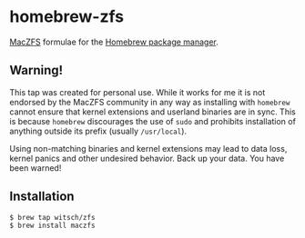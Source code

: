 homebrew-zfs
============

[MacZFS](http://maczfs.org/) formulae for the [Homebrew package manager](http://brew.sh).


Warning!
--------

This tap was created for personal use.  While it works for me it is
not endorsed by the MacZFS community in any way as installing with
`homebrew` cannot ensure that kernel extensions and userland binaries
are in sync.  This is because `homebrew` discourages the use of `sudo`
and prohibits installation of anything outside its prefix (usually
`/usr/local`).

Using non-matching binaries and kernel extensions may lead to data loss,
kernel panics and other undesired behavior.  Back up your data.  You
have been warned!


Installation
------------

```sh
$ brew tap witsch/zfs
$ brew install maczfs
```
